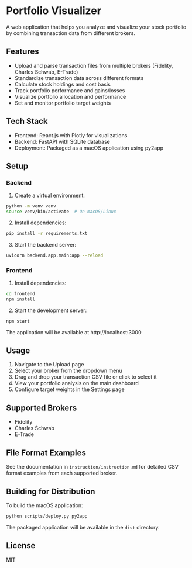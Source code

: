 # Portfolio Visualizer

A web application that helps you analyze and visualize your stock portfolio by combining transaction data from different brokers.

## Features

- Upload and parse transaction files from multiple brokers (Fidelity, Charles Schwab, E-Trade)
- Standardize transaction data across different formats
- Calculate stock holdings and cost basis
- Track portfolio performance and gains/losses
- Visualize portfolio allocation and performance
- Set and monitor portfolio target weights

## Tech Stack

- Frontend: React.js with Plotly for visualizations
- Backend: FastAPI with SQLite database
- Deployment: Packaged as a macOS application using py2app

## Setup

### Backend

1. Create a virtual environment:
```bash
python -m venv venv
source venv/bin/activate  # On macOS/Linux
```

2. Install dependencies:
```bash
pip install -r requirements.txt
```

3. Start the backend server:
```bash
uvicorn backend.app.main:app --reload
```

### Frontend

1. Install dependencies:
```bash
cd frontend
npm install
```

2. Start the development server:
```bash
npm start
```

The application will be available at http://localhost:3000

## Usage

1. Navigate to the Upload page
2. Select your broker from the dropdown menu
3. Drag and drop your transaction CSV file or click to select it
4. View your portfolio analysis on the main dashboard
5. Configure target weights in the Settings page

## Supported Brokers

- Fidelity
- Charles Schwab
- E-Trade

## File Format Examples

See the documentation in `instruction/instruction.md` for detailed CSV format examples from each supported broker.

## Building for Distribution

To build the macOS application:

```bash
python scripts/deploy.py py2app
```

The packaged application will be available in the `dist` directory.

## License

MIT 